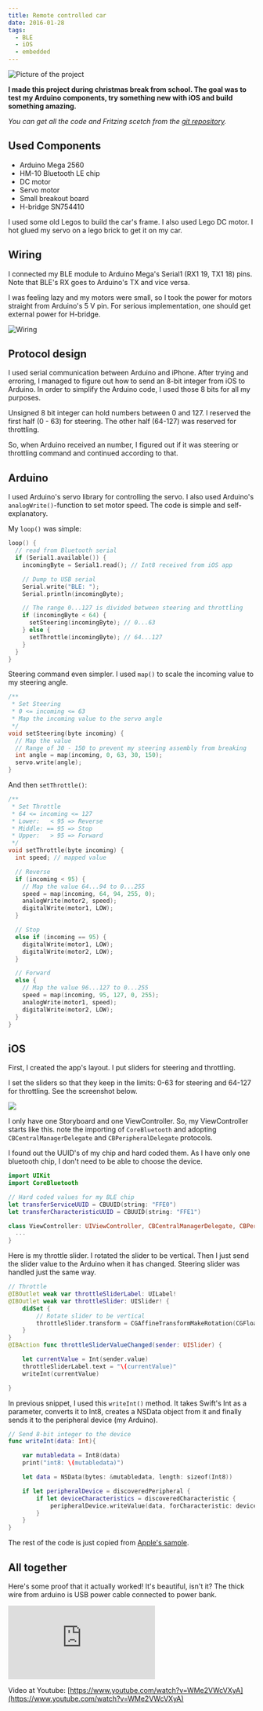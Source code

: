 ```yaml
---
title: Remote controlled car
date: 2016-01-28
tags:
  - BLE
  - iOS
  - embedded
---
```


![Picture of the project](ble-car-featured.jpg)

**I made this project during christmas break from school. The goal was to test my Arduino components, try something new with iOS and build something amazing.**

_You can get all the code and Fritzing scetch from the [git repository](https://github.com/stami/BLErduino)._

## Used Components

- Arduino Mega 2560
- HM-10 Bluetooth LE chip
- DC motor
- Servo motor
- Small breakout board
- H-bridge SN754410

I used some old Legos to build the car's frame. I also used Lego DC motor. I hot glued my servo on a lego brick to get it on my car.

## Wiring

I connected my BLE module to Arduino Mega's Serial1 (RX1 19, TX1 18) pins.
Note that BLE's RX goes to Arduino's TX and vice versa.

I was feeling lazy and my motors were small, so I took the power for motors straight from Arduino's 5 V pin. For serious implementation, one should get external power for H-bridge.

![Wiring](ble-car-wiring.png)

## Protocol design

I used serial communication between Arduino and iPhone.
After trying and erroring, I managed to figure out how to send an 8-bit integer from iOS to Arduino.
In order to simplify the Arduino code, I used those 8 bits for all my purposes.

Unsigned 8 bit integer can hold numbers between 0 and 127.
I reserved the first half (0 - 63) for steering.
The other half (64-127) was reserved for throttling.

So, when Arduino received an number, I figured out if it was steering or throttling command and continued according to that.

## Arduino

I used Arduino's servo library for controlling the servo.
I also used Arduino's `analogWrite()`-function to set motor speed.
The code is simple and self-explanatory.

My `loop()` was simple:

```c
loop() {
  // read from Bluetooth serial
  if (Serial1.available()) {
    incomingByte = Serial1.read(); // Int8 received from iOS app

    // Dump to USB serial
    Serial.write("BLE: ");
    Serial.println(incomingByte);

    // The range 0...127 is divided between steering and throttling
    if (incomingByte < 64) {
      setSteering(incomingByte); // 0...63
    } else {
      setThrottle(incomingByte); // 64...127
    }
  }
}
```

Steering command even simpler. I used `map()` to scale the incoming value to my steering angle.

```c
/**
 * Set Steering
 * 0 <= incoming <= 63
 * Map the incoming value to the servo angle
 */
void setSteering(byte incoming) {
  // Map the value
  // Range of 30 - 150 to prevent my steering assembly from breaking
  int angle = map(incoming, 0, 63, 30, 150);
  servo.write(angle);
}
```

And then `setThrottle()`:

```c
/**
 * Set Throttle
 * 64 <= incoming <= 127
 * Lower:   < 95 => Reverse
 * Middle: == 95 => Stop
 * Upper:   > 95 => Forward
 */
void setThrottle(byte incoming) {
  int speed; // mapped value

  // Reverse
  if (incoming < 95) {
    // Map the value 64...94 to 0...255
    speed = map(incoming, 64, 94, 255, 0);
    analogWrite(motor2, speed);
    digitalWrite(motor1, LOW);
  }

  // Stop
  else if (incoming == 95) {
    digitalWrite(motor1, LOW);
    digitalWrite(motor2, LOW);
  }

  // Forward
  else {
    // Map the value 96...127 to 0...255
    speed = map(incoming, 95, 127, 0, 255);
    analogWrite(motor1, speed);
    digitalWrite(motor2, LOW);
  }
}
```

## iOS

First, I created the app's layout. I put sliders for steering and throttling.

I set the sliders so that they keep in the limits: 0-63 for steering and 64-127 for throttling. See the screenshot below.

<div>
  <img src="ble-car-screenshot.jpg" style="max-width: 360px;">
</div>

I only have one Storyboard and one ViewController.
So, my ViewController starts like this. note the importing of `CoreBluetooth` and adopting `CBCentralManagerDelegate` and `CBPeripheralDelegate` protocols.

I found out the UUID's of my chip and hard coded them. As I have only one bluetooth chip, I don't need to be able to choose the device.

```swift
import UIKit
import CoreBluetooth

// Hard coded values for my BLE chip
let transferServiceUUID = CBUUID(string: "FFE0")
let transferCharacteristicUUID = CBUUID(string: "FFE1")

class ViewController: UIViewController, CBCentralManagerDelegate, CBPeripheralDelegate {
  ...
}
```

Here is my throttle slider. I rotated the slider to be vertical.
Then I just send the slider value to the Arduino when it has changed.
Steering slider was handled just the same way.

```swift
// Throttle
@IBOutlet weak var throttleSliderLabel: UILabel!
@IBOutlet weak var throttleSlider: UISlider! {
    didSet {
        // Rotate slider to be vertical
        throttleSlider.transform = CGAffineTransformMakeRotation(CGFloat(-M_PI_2))
    }
}
@IBAction func throttleSliderValueChanged(sender: UISlider) {

    let currentValue = Int(sender.value)
    throttleSliderLabel.text = "\(currentValue)"
    writeInt(currentValue)

}
```

In previous snippet, I used this `writeInt()` method.
It takes Swift's Int as a parameter, converts it to Int8, creates a NSData object from it and finally sends it to the peripheral device (my Arduino).

```swift
// Send 8-bit integer to the device
func writeInt(data: Int){

    var mutabledata = Int8(data)
    print("int8: \(mutabledata)")

    let data = NSData(bytes: &mutabledata, length: sizeof(Int8))

    if let peripheralDevice = discoveredPeripheral {
        if let deviceCharacteristics = discoveredCharacteristic {
            peripheralDevice.writeValue(data, forCharacteristic: deviceCharacteristics, type: CBCharacteristicWriteType.WithoutResponse)
        }
    }
}
```

The rest of the code is just copied from [Apple's sample](https://github.com/0x7fffffff/Core-Bluetooth-Transfer-Demo).

## All together

Here's some proof that it actually worked! It's beautiful, isn't it?
The thick wire from arduino is USB power cable connected to power bank.

<div class="youtube-video-container">
  <iframe src="https://www.youtube.com/embed/WMe2VWcVXyA" frameborder="0" allowfullscreen></iframe>
</div>

Video at Youtube: [https://www.youtube.com/watch?v=WMe2VWcVXyA](https://www.youtube.com/watch?v=WMe2VWcVXyA)
